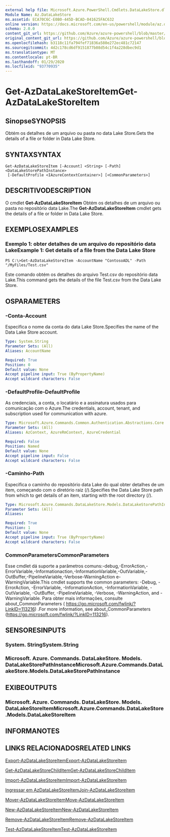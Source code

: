 ```yaml
---
external help file: Microsoft.Azure.PowerShell.Cmdlets.DataLakeStore.dll-Help.xml
Module Name: Az.DataLakeStore
ms.assetid: ECA70C6C-E0B0-445D-BCAD-041625FAC632
online version: https://docs.microsoft.com/en-us/powershell/module/az.datalakestore/get-azdatalakestoreitem
schema: 2.0.0
content_git_url: https://github.com/Azure/azure-powershell/blob/master/src/DataLakeStore/DataLakeStore/help/Get-AzDataLakeStoreItem.md
original_content_git_url: https://github.com/Azure/azure-powershell/blob/master/src/DataLakeStore/DataLakeStore/help/Get-AzDataLakeStoreItem.md
ms.openlocfilehash: b3118c11fa794fef71836a580e272ec481c72147
ms.sourcegitcommit: 4d2c178cd6df9151877b08d54c1f4a228dbec9d1
ms.translationtype: MT
ms.contentlocale: pt-BR
ms.lasthandoff: 01/29/2020
ms.locfileid: "93770935"
---
```

# <span data-ttu-id="d96f6-101">Get-AzDataLakeStoreItem</span><span class="sxs-lookup"><span data-stu-id="d96f6-101">Get-AzDataLakeStoreItem</span></span>

## <span data-ttu-id="d96f6-102">Sinopse</span><span class="sxs-lookup"><span data-stu-id="d96f6-102">SYNOPSIS</span></span>
<span data-ttu-id="d96f6-103">Obtém os detalhes de um arquivo ou pasta no data Lake Store.</span><span class="sxs-lookup"><span data-stu-id="d96f6-103">Gets the details of a file or folder in Data Lake Store.</span></span>

## <span data-ttu-id="d96f6-104">SYNTAX</span><span class="sxs-lookup"><span data-stu-id="d96f6-104">SYNTAX</span></span>

```
Get-AzDataLakeStoreItem [-Account] <String> [-Path] <DataLakeStorePathInstance>
 [-DefaultProfile <IAzureContextContainer>] [<CommonParameters>]
```

## <span data-ttu-id="d96f6-105">DESCRITIVO</span><span class="sxs-lookup"><span data-stu-id="d96f6-105">DESCRIPTION</span></span>
<span data-ttu-id="d96f6-106">O cmdlet **Get-AzDataLakeStoreItem** Obtém os detalhes de um arquivo ou pasta no repositório data Lake.</span><span class="sxs-lookup"><span data-stu-id="d96f6-106">The **Get-AzDataLakeStoreItem** cmdlet gets the details of a file or folder in Data Lake Store.</span></span>

## <span data-ttu-id="d96f6-107">EXEMPLOS</span><span class="sxs-lookup"><span data-stu-id="d96f6-107">EXAMPLES</span></span>

### <span data-ttu-id="d96f6-108">Exemplo 1: obter detalhes de um arquivo do repositório data Lake</span><span class="sxs-lookup"><span data-stu-id="d96f6-108">Example 1: Get details of a file from the Data Lake Store</span></span>
```
PS C:\>Get-AzDataLakeStoreItem -AccountName "ContosoADL" -Path "/MyFiles/Test.csv"
```

<span data-ttu-id="d96f6-109">Este comando obtém os detalhes do arquivo Test.csv do repositório data Lake.</span><span class="sxs-lookup"><span data-stu-id="d96f6-109">This command gets the details of the file Test.csv from the Data Lake Store.</span></span>

## <span data-ttu-id="d96f6-110">OS</span><span class="sxs-lookup"><span data-stu-id="d96f6-110">PARAMETERS</span></span>

### <span data-ttu-id="d96f6-111">-Conta</span><span class="sxs-lookup"><span data-stu-id="d96f6-111">-Account</span></span>
<span data-ttu-id="d96f6-112">Especifica o nome da conta do data Lake Store.</span><span class="sxs-lookup"><span data-stu-id="d96f6-112">Specifies the name of the Data Lake Store account.</span></span>

```yaml
Type: System.String
Parameter Sets: (All)
Aliases: AccountName

Required: True
Position: 0
Default value: None
Accept pipeline input: True (ByPropertyName)
Accept wildcard characters: False
```

### <span data-ttu-id="d96f6-113">-DefaultProfile</span><span class="sxs-lookup"><span data-stu-id="d96f6-113">-DefaultProfile</span></span>
<span data-ttu-id="d96f6-114">As credenciais, a conta, o locatário e a assinatura usados para comunicação com o Azure.</span><span class="sxs-lookup"><span data-stu-id="d96f6-114">The credentials, account, tenant, and subscription used for communication with azure.</span></span>

```yaml
Type: Microsoft.Azure.Commands.Common.Authentication.Abstractions.Core.IAzureContextContainer
Parameter Sets: (All)
Aliases: AzContext, AzureRmContext, AzureCredential

Required: False
Position: Named
Default value: None
Accept pipeline input: False
Accept wildcard characters: False
```

### <span data-ttu-id="d96f6-115">-Caminho</span><span class="sxs-lookup"><span data-stu-id="d96f6-115">-Path</span></span>
<span data-ttu-id="d96f6-116">Especifica o caminho do repositório data Lake do qual obter detalhes de um item, começando com o diretório raiz (/).</span><span class="sxs-lookup"><span data-stu-id="d96f6-116">Specifies the Data Lake Store path from which to get details of an item, starting with the root directory (/).</span></span>

```yaml
Type: Microsoft.Azure.Commands.DataLakeStore.Models.DataLakeStorePathInstance
Parameter Sets: (All)
Aliases:

Required: True
Position: 1
Default value: None
Accept pipeline input: True (ByPropertyName)
Accept wildcard characters: False
```

### <span data-ttu-id="d96f6-117">CommonParameters</span><span class="sxs-lookup"><span data-stu-id="d96f6-117">CommonParameters</span></span>
<span data-ttu-id="d96f6-118">Esse cmdlet dá suporte a parâmetros comuns:-debug,-ErrorAction,-ErrorVariable,-Informationaction,-InformationVariable,-OutVariable,-OutBuffer,-PipelineVariable,-Verbose-WarningAction e-WarningVariable.</span><span class="sxs-lookup"><span data-stu-id="d96f6-118">This cmdlet supports the common parameters: -Debug, -ErrorAction, -ErrorVariable, -InformationAction, -InformationVariable, -OutVariable, -OutBuffer, -PipelineVariable, -Verbose, -WarningAction, and -WarningVariable.</span></span> <span data-ttu-id="d96f6-119">Para obter mais informações, consulte about_CommonParameters ( https://go.microsoft.com/fwlink/?LinkID=113216) .</span><span class="sxs-lookup"><span data-stu-id="d96f6-119">For more information, see about_CommonParameters (https://go.microsoft.com/fwlink/?LinkID=113216).</span></span>

## <span data-ttu-id="d96f6-120">SENSORES</span><span class="sxs-lookup"><span data-stu-id="d96f6-120">INPUTS</span></span>

### <span data-ttu-id="d96f6-121">System. String</span><span class="sxs-lookup"><span data-stu-id="d96f6-121">System.String</span></span>

### <span data-ttu-id="d96f6-122">Microsoft. Azure. Commands. DataLakeStore. Models. DataLakeStorePathInstance</span><span class="sxs-lookup"><span data-stu-id="d96f6-122">Microsoft.Azure.Commands.DataLakeStore.Models.DataLakeStorePathInstance</span></span>

## <span data-ttu-id="d96f6-123">EXIBE</span><span class="sxs-lookup"><span data-stu-id="d96f6-123">OUTPUTS</span></span>

### <span data-ttu-id="d96f6-124">Microsoft. Azure. Commands. DataLakeStore. Models. DataLakeStoreItem</span><span class="sxs-lookup"><span data-stu-id="d96f6-124">Microsoft.Azure.Commands.DataLakeStore.Models.DataLakeStoreItem</span></span>

## <span data-ttu-id="d96f6-125">INFORMA</span><span class="sxs-lookup"><span data-stu-id="d96f6-125">NOTES</span></span>

## <span data-ttu-id="d96f6-126">LINKS RELACIONADOS</span><span class="sxs-lookup"><span data-stu-id="d96f6-126">RELATED LINKS</span></span>

[<span data-ttu-id="d96f6-127">Export-AzDataLakeStoreItem</span><span class="sxs-lookup"><span data-stu-id="d96f6-127">Export-AzDataLakeStoreItem</span></span>](./Export-AzDataLakeStoreItem.md)

[<span data-ttu-id="d96f6-128">Get-AzDataLakeStoreChildItem</span><span class="sxs-lookup"><span data-stu-id="d96f6-128">Get-AzDataLakeStoreChildItem</span></span>](./Get-AzDataLakeStoreChildItem.md)

[<span data-ttu-id="d96f6-129">Import-AzDataLakeStoreItem</span><span class="sxs-lookup"><span data-stu-id="d96f6-129">Import-AzDataLakeStoreItem</span></span>](./Import-AzDataLakeStoreItem.md)

[<span data-ttu-id="d96f6-130">Ingressar em AzDataLakeStoreItem</span><span class="sxs-lookup"><span data-stu-id="d96f6-130">Join-AzDataLakeStoreItem</span></span>](./Join-AzDataLakeStoreItem.md)

[<span data-ttu-id="d96f6-131">Mover-AzDataLakeStoreItem</span><span class="sxs-lookup"><span data-stu-id="d96f6-131">Move-AzDataLakeStoreItem</span></span>](./Move-AzDataLakeStoreItem.md)

[<span data-ttu-id="d96f6-132">New-AzDataLakeStoreItem</span><span class="sxs-lookup"><span data-stu-id="d96f6-132">New-AzDataLakeStoreItem</span></span>](./New-AzDataLakeStoreItem.md)

[<span data-ttu-id="d96f6-133">Remove-AzDataLakeStoreItem</span><span class="sxs-lookup"><span data-stu-id="d96f6-133">Remove-AzDataLakeStoreItem</span></span>](./Remove-AzDataLakeStoreItem.md)

[<span data-ttu-id="d96f6-134">Test-AzDataLakeStoreItem</span><span class="sxs-lookup"><span data-stu-id="d96f6-134">Test-AzDataLakeStoreItem</span></span>](./Test-AzDataLakeStoreItem.md)


